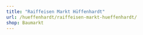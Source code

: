 ```yaml
---
title: "Raiffeisen Markt Hüffenhardt"
url: /hueffenhardt/raiffeisen-markt-hueffenhardt/
shop: Baumarkt
---
```


